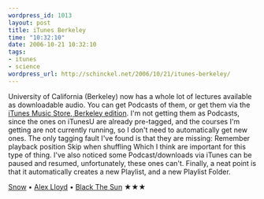 ```yaml
--- 
wordpress_id: 1013
layout: post
title: iTunes Berkeley
time: "10:32:10"
date: 2006-10-21 10:32:10
tags: 
- itunes
- science
wordpress_url: http://schinckel.net/2006/10/21/itunes-berkeley/
---
```

University of California (Berkeley) now has a whole lot of lectures available as downloadable audio. You can get Podcasts of them, or get them via the [iTunes Music Store, Berkeley edition][1]. I'm not getting them as Podcasts, since the ones on iTunesU are already pre-tagged, and the courses I'm getting are not currently running, so I don't need to automatically get new ones. The only tagging fault I've found is that they are missing:  Remember playback position  Skip when shuffling Which I think are important for this type of thing. I've also noticed some Podcast/downloads via iTunes can be paused and resumed, unfortunately, these ones can't. Finally, a neat point is that it automatically creates a new Playlist, and a new Playlist Folder. 

[Snow][2] • [Alex Lloyd][3] • [Black The Sun][4] ★★★

   [1]: javascript:openWindow('https://deimos.apple.com/WebObjects/Core.woa/Browse/berkeley.edu','_blank',400,250,0);
   [2]: http://phobos.apple.com/WebObjects/MZSearch.woa/wa/advancedSearchResults?songTerm=Snow&artistTerm=Alex+Lloyd
   [3]: http://phobos.apple.com/WebObjects/MZSearch.woa/wa/advancedSearchResults?artistTerm=Alex+Lloyd
   [4]: http://phobos.apple.com/WebObjects/MZSearch.woa/wa/advancedSearchResults?albumTerm=Black+The+Sun&artistTerm=Alex+Lloyd

